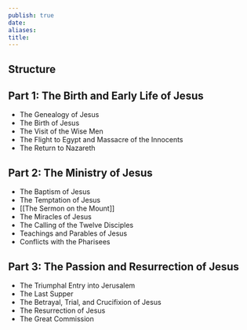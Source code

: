 ```yaml
---
publish: true
date: 
aliases: 
title:
---
```

## Structure

## Part 1: The Birth and Early Life of Jesus

- The Genealogy of Jesus
- The Birth of Jesus
- The Visit of the Wise Men
- The Flight to Egypt and Massacre of the Innocents
- The Return to Nazareth

## Part 2: The Ministry of Jesus

- The Baptism of Jesus
- The Temptation of Jesus
- [[The Sermon on the Mount]]
- The Miracles of Jesus
- The Calling of the Twelve Disciples
- Teachings and Parables of Jesus
- Conflicts with the Pharisees

## Part 3: The Passion and Resurrection of Jesus

- The Triumphal Entry into Jerusalem
- The Last Supper
- The Betrayal, Trial, and Crucifixion of Jesus
- The Resurrection of Jesus
- The Great Commission